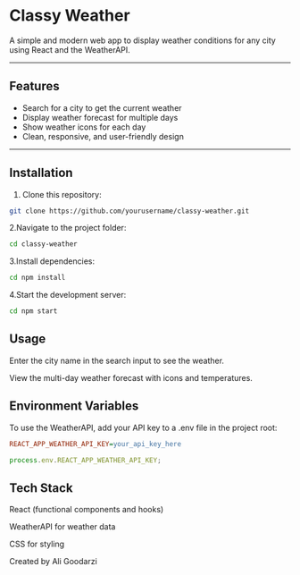 # Classy Weather

A simple and modern web app to display weather conditions for any city using React and the WeatherAPI.

---

## Features

- Search for a city to get the current weather
- Display weather forecast for multiple days
- Show weather icons for each day
- Clean, responsive, and user-friendly design

---

## Installation

1. Clone this repository:

```bash
git clone https://github.com/yourusername/classy-weather.git
```

2.Navigate to the project folder:

```bash
cd classy-weather
```

3.Install dependencies:

```bash
cd npm install
```

4.Start the development server:

```bash
cd npm start
```

## Usage

Enter the city name in the search input to see the weather.

View the multi-day weather forecast with icons and temperatures.

## Environment Variables

To use the WeatherAPI, add your API key to a .env file in the project root:

```ini
REACT_APP_WEATHER_API_KEY=your_api_key_here
```

```js
process.env.REACT_APP_WEATHER_API_KEY;
```

## Tech Stack

React (functional components and hooks)

WeatherAPI for weather data

CSS for styling

Created by Ali Goodarzi
